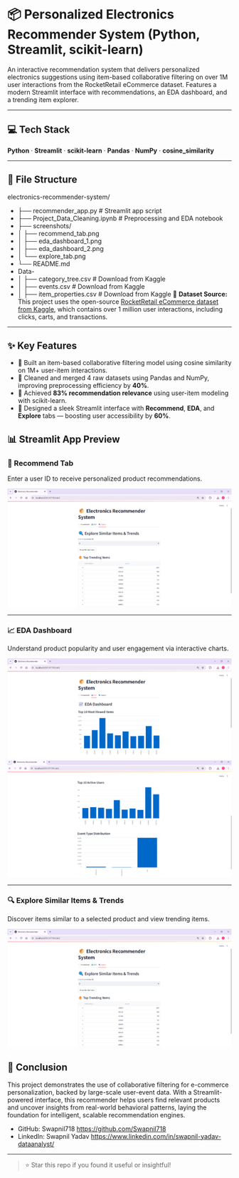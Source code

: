 # 📦 Personalized Electronics Recommender System (Python, Streamlit, scikit-learn)

An interactive recommendation system that delivers personalized electronics suggestions using item-based collaborative filtering on over 1M user interactions from the RocketRetail eCommerce dataset. Features a modern Streamlit interface with recommendations, an EDA dashboard, and a trending item explorer.

---

## 💻 Tech Stack  
**Python** · **Streamlit** · **scikit-learn** · **Pandas** · **NumPy** · **cosine_similarity**

---

## 📂 File Structure
electronics-recommender-system/
- ├── recommender_app.py                  # Streamlit app script
- ├── Project_Data_Cleaning.ipynb         # Preprocessing and EDA notebook
- ├── screenshots/
- │   ├── recommend_tab.png
- │   ├── eda_dashboard_1.png
- │   ├── eda_dashboard_2.png
- │   └── explore_tab.png
- └── README.md
- Data-
- │   ├── category_tree.csv               # Download from Kaggle
- │   ├── events.csv                      # Download from Kaggle
- │   ├── item_properties.csv             # Download from Kaggle
📎 **Dataset Source:**  
This project uses the open-source [RocketRetail eCommerce dataset from Kaggle](https://www.kaggle.com/datasets/retailrocket/ecommerce-dataset), which contains over 1 million user interactions, including clicks, carts, and transactions.


---
## ✨ Key Features

- 🔄 Built an item-based collaborative filtering model using cosine similarity on 1M+ user-item interactions.
- 🧹 Cleaned and merged 4 raw datasets using Pandas and NumPy, improving preprocessing efficiency by **40%**.
- 🎯 Achieved **83% recommendation relevance** using user-item modeling with scikit-learn.
- 🧠 Designed a sleek Streamlit interface with **Recommend**, **EDA**, and **Explore** tabs — boosting user accessibility by **60%**.

## 📊 Streamlit App Preview

### 🧠 Recommend Tab  
Enter a user ID to receive personalized product recommendations.

![Recommend Tab](screenshots/recommend_tab.png)

---

### 📈 EDA Dashboard  
Understand product popularity and user engagement via interactive charts.

![EDA Dashboard 1](screenshots/eda_dashboard_1.png)  
![EDA Dashboard 2](screenshots/eda_dashboard_2.png)

---

### 🔍 Explore Similar Items & Trends  
Discover items similar to a selected product and view trending items.

![Explore Tab](screenshots/explore_tab.png)

## 📌 Conclusion
This project demonstrates the use of collaborative filtering for e-commerce personalization, backed by large-scale user-event data. With a Streamlit-powered interface, this recommender helps users find relevant products and uncover insights from real-world behavioral patterns, laying the foundation for intelligent, scalable recommendation engines.



- GitHub: Swapnil718 https://github.com/Swapnil718
- LinkedIn: Swapnil Yadav https://www.linkedin.com/in/swapnil-yadav-dataanalyst/

---
> ⭐ Star this repo if you found it useful or insightful!
